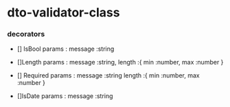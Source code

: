 # dto-validator-class

### decorators

- [] IsBool 
    params : message :string

- []Length 
    params : message :string, length :{
        min :number, max :number
    }
- [] Required 
    params : message :string
    length :{
        min :number, max :number
    }

- []IsDate 
    params : message :string

